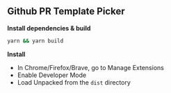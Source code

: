## Github PR Template Picker

**Install dependencies & build**
```bash
yarn && yarn build
```

**Install**

- In Chrome/Firefox/Brave, go to Manage Extensions
- Enable Developer Mode
- Load Unpacked from the `dist` directory
